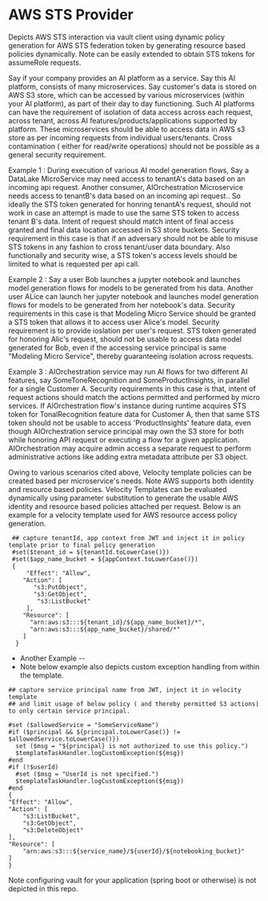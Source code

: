 # AWS STS Provider 
Depicts AWS STS interaction via vault client using dynamic policy generation for AWS STS federation token by generating resource based policies dynamically. Note can be easily extended to obtain STS tokens for assumeRole requests. 

Say if your company provides an AI platform as a service. Say this AI platform, consists of many microservices. Say customer's data is stored on AWS S3 store, which can be accessed by various microservices (within your AI platform), as part of their day to day functioning. Such AI platforms can have the requirement of isolation of data access 
across each request, across tenant, across AI features/products/applications supported by platform. These microservices should be able to access data in AWS s3 store as per incoming requests from individual users/tenants. Cross contamination ( either for read/write operations) should not be possible as a general security requirement.

Example 1 : During execution of various AI model generation flows, Say a DataLake MicroService may need access to tenantA's data based on an incoming api request. Another consumer, AIOrchestration Microservice needs access to tenantB's data based on an incoming api request.. So ideally the STS token generated for honring tenantA's request, should not work in case an attempt is made to use the same STS token to access tenant B's data. Intent of request should match intent of final access granted and final data location accessed in S3 store buckets. 
Security requirement in this case is that if an adversary should not be able to misuse STS tokens in any fashion to cross tenant/user data boundary.
Also functionally and security wise, a STS token's access levels should be limited to what is requested per api call.

Example 2 : Say a user Bob launches a jupyter notebook and launches model generation flows for models to be generated from his data. Another user ALice can launch her jupyter notebook and launches model generation flows for models to be generated from her notebook's data. Security requirements in this case is that Modeling Micro Service should  be granted a STS token that allows it to access user Alice's model. 
Security requirement is to provide ioslation per user's request. STS token generated for honoring Alic's request, should not be usable to access data model generated for Bob, even if the accessing service principal is same "Modeling Micro Service", thereby guaranteeing isolation across requests.

Example 3 : AIOrchestration service may run AI flows for two different AI features, say SomeToneRecognition and SomeProductInsights, in parallel for a single Customer A. Security requirements in this case is that, intent of request actions should match the actions permitted and performed by micro services.
If AIOrchestration flow's instance during runtime acquires STS token for TonalRecognition feature data for Customer A, then that same STS token should not be usable to access 'ProductInsights' feature data, even though AIOrchestration service principal may own the S3 store for both while honoring API request or executing a flow for a given application. AIOrchestration may acquire admin access a separate request to perform administrative actions like adding extra metadata attribute per S3 object. 

Owing to various scenarios cited above, Velocity template policies can be created based per microservice's needs. Note AWS supports both identity and resource based policies.  Velocity Templates can be evaluated dynamically using parameter substitution to generate the usable AWS identity and resource based policies attached per request. Below is an example for a velocity template used for AWS resource access policy generation.

     ## capture tenantId, app context from JWT and inject it in policy template prior to final policy generation
     #set($tenant_id = ${tenantId.toLowerCase()})
     #set($app_name_bucket = ${appContext.toLowerCase()})
     {
         "Effect": "Allow",
        "Action": [
           "s3:PutObject",
           "s3:GetObject",
            "s3:ListBucket"
         ],
        "Resource": [
          "arn:aws:s3:::${tenant_id}/${app_name_bucket}/*",
          "arn:aws:s3:::${app_name_bucket}/shared/*"
        ]
      }
     
   * Another Example --
   * Note below example also depicts custom exception handling from within the template.
    
    ## capture service principal name from JWT, inject it in velocity template 
    ## and limit usage of below policy ( and thereby permitted S3 actions) to only certain service principal.
    
    #set ($allowedService = "SomeServiceName")
    #if ($principal && ${principal.toLowerCase()} != $allowedService.toLowerCase()})
      set ($msg = "${principal} is not authorized to use this policy.")
      $templateTaskHandler.logCustomException(${msg})
    #end
    #if (!$userId)
      #set ($msg = "UserId is not specified.")
      $templateTaskHandler.logCustomException(${msg})
    #end
    {
    "Effect": "Allow",
    "Action": [
        "s3:ListBucket",
        "s3:GetObject",
        "s3:DeleteObject"
    ],
    "Resource": [
        "arn:aws:s3:::${service_name}/${userId}/${notebooking_bucket}"
    ]
    }
    
Note configuring vault for your application (spring boot or otherwise) is not depicted in this repo. 
